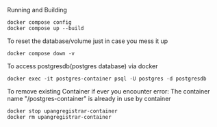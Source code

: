 Running and Building
```
docker compose config
docker compose up --build
```
To reset the database/volume just in case you mess it up
```
docker compose down -v
```
To access postgresdb(postgres database) via docker
```
docker exec -it postgres-container psql -U postgres -d postgresdb
```
To remove existing Container if ever you encounter
error: The container name "/postgres-container" is already in use by container
```
docker stop upangregistrar-container
docker rm upangregistrar-container
```
